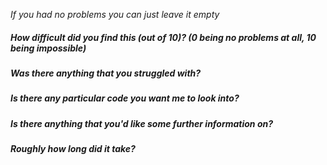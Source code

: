 _If you had no problems you can just leave it empty_

##### How difficult did you find this (out of 10)? (0 being no problems at all, 10 being impossible)


##### Was there anything that you struggled with?


##### Is there any particular code you want me to look into?


##### Is there anything that you'd like some further information on?

##### Roughly how long did it take?
